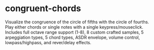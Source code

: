 # congruent-chords
Visualize the congruence of the circle of fifths with the circle of fourths. Play either chords or single notes with a single keypress/mouseclick. Includes full octave range support (1-8), 8 custom crafted samples, 5 arpeggiation types, 5 chord types, ASDR envelope, volume control, lowpass/highpass, and rever/delay effects.
